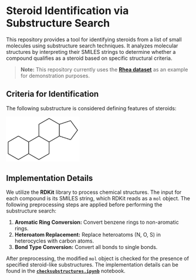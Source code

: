 # Steroid Identification via Substructure Search  

This repository provides a tool for identifying steroids from a list of small molecules using substructure search techniques. It analyzes molecular structures by interpreting their SMILES strings to determine whether a compound qualifies as a steroid based on specific structural criteria.  

> **Note:** This repository currently uses the [**Rhea dataset**](https://www.rhea-db.org/) as an example for demonstration purposes.  


## Criteria for Identification  

The following substructure is considered defining features of steroids:

<img src="https://github.com/ZinniaMa/steroid_search/blob/main/pngs/substructure.png" alt="Substructure" width="200">


## Implementation Details  

We utilize the **RDKit** library to process chemical structures. The input for each compound is its SMILES string, which RDKit reads as a `mol` object. The following preprocessing steps are applied before performing the substructure search:  

1. **Aromatic Ring Conversion:** Convert benzene rings to non-aromatic rings.  
2. **Heteroatom Replacement:** Replace heteroatoms (N, O, S) in heterocycles with carbon atoms.  
3. **Bond Type Conversion:** Convert all bonds to single bonds.

After preprocessing, the modified `mol` object is checked for the presence of specified steroid-like substructures. The implementation details can be found in the [**`checksubstructures.ipynb`**](https://github.com/ZinniaMa/steroid_search/blob/main/checksubstructures.ipynb) notebook.  
